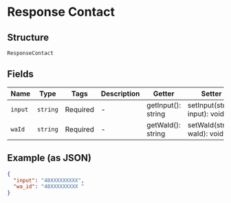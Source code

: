 
# Response Contact

## Structure

`ResponseContact`

## Fields

| Name | Type | Tags | Description | Getter | Setter |
|  --- | --- | --- | --- | --- | --- |
| `input` | `string` | Required | - | getInput(): string | setInput(string input): void |
| `waId` | `string` | Required | - | getWaId(): string | setWaId(string waId): void |

## Example (as JSON)

```json
{
  "input": "48XXXXXXXXX",
  "wa_id": "48XXXXXXXXX "
}
```

